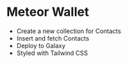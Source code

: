 # Meteor Wallet
- Create a new collection for Contacts
- Insert and fetch Contacts
- Deploy to Galaxy
- Styled with Tailwind CSS
